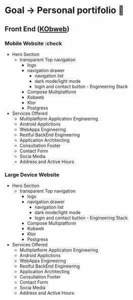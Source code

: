 # Goal -> Personal portifolio 🏁
## Front End ([KObweb](https://github.com/varabyte/kobweb))
### Mobile Website :check
   - Hero Section
      - transparent Top navigation
        - logo
        - navigation drawer
           - navigation list
           - dark mode/light mode
           - login and contact button
    - Engineering Stack
         - Compose Multiplatform
         - Kobweb
         - Ktor
         - Postgress
   - Services Offered
       - Multiplatform Application Engineering
       - Android Applictions
       - WebApps Engineering
       - Restful BackEnd Engineering
       - Application Architecting
       - Consultation
    Footer
       - Contact Form
       - Socia Media
       - Address and Active Hours
         
### Large Device Website
   - Hero Section
      - transparent Top navigation
        - logo
        - navigation drawer
           - navigation list
           - dark mode/light mode
           - login and contact button
    - Engineering Stack
         - Compose Multiplatform
         - Kobweb
         - Ktor
         - Postgress
   - Services Offered
       - Multiplatform Application Engineering
       - Android Applictions
       - WebApps Engineering
       - Restful BackEnd Engineering
       - Application Architecting
       - Consultation
    Footer
       - Contact Form
       - Socia Media
       - Address and Active Hours
